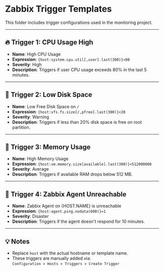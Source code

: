 # Zabbix Trigger Templates

This folder includes trigger configurations used in the monitoring project.

---

## 🔥 Trigger 1: CPU Usage High

- **Name**: High CPU Usage
- **Expression**: `{host:system.cpu.util[,user].last(300)}>80`
- **Severity**: High
- **Description**: Triggers if user CPU usage exceeds 80% in the last 5 minutes.

---

## 💾 Trigger 2: Low Disk Space

- **Name**: Low Free Disk Space on `/`
- **Expression**: `{host:vfs.fs.size[/,pfree].last(300)}<20`
- **Severity**: Warning
- **Description**: Triggers if less than 20% disk space is free on root partition.

---

## 🧠 Trigger 3: Memory Usage

- **Name**: High Memory Usage
- **Expression**: `{host:vm.memory.size[available].last(300)}<512000000`
- **Severity**: Average
- **Description**: Triggers if available RAM drops below 512 MB.

---

## 📨 Trigger 4: Zabbix Agent Unreachable

- **Name**: Zabbix Agent on {HOST.NAME} is unreachable
- **Expression**: `{host:agent.ping.nodata(600)}=1`
- **Severity**: Disaster
- **Description**: Triggers if the agent doesn't respond for 10 minutes.

---

## 💡 Notes

- Replace `host` with the actual hostname or template name.
- These triggers are manually added via:  
  `Configuration > Hosts > Triggers > Create Trigger`
